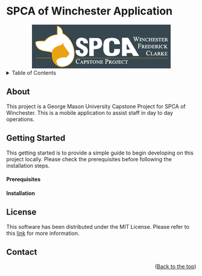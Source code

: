 # SPCA of Winchester Application
<div id="top"></div>
<div align="center">
    <img src="https://github.com/ZaneHaubach97/SPCA_App/blob/b46a4114a30ed90c69afa4dbac00f7538406d960/spcawle3.png"/>
</div>
<!--TABLE OF CONTENTs -->
<details>
  <summary>Table of Contents</summary>
  <li>
    <a href="#about">About</a>
  </li>
  <li>
    <a href="#getting-started">Getting Started</a>
    <ul>
      <li><a href="#prerequisites">Prerequisites</a></li>
      <li><a href="#installation">Installation</a></li>
    </ul>
  </li>
  <li><a href="#license">License</a></li>
  <li><a href="#contact">Contact</a></li>
</details>

<!-- ABOUT -->
<div id="about"></div>
<h2>About</h2>
This project is a George Mason University Capstone Project for SPCA of Winchester. This is a mobile application to assist staff in day to day operations.

<!-- Getting Started -->
<div id="getting-started"></div>
<h2>Getting Started</h2>
This getting started is to provide a simple guide to begin developing on this project locally. Please check the prerequisites before following the installation steps.
<!-- Prerequisites -->
<div id="prerequisites"></div>
<h4>Prerequisites</h4>
<!-- Installation -->
<div id="installation"></div>
<h4>Installation</h4>

<!-- License -->
<div id="license"></div>
<h2>License</h2>
This software has been distributed under the MIT License. Please refer to this <a href="https://mit-license.org/">link</a> for more information.

<!-- Contact -->
<div id="contact"></div>
<h2>Contact</h2>

<p align="right">(<a href="#top">Back to the top</a>)</p>
